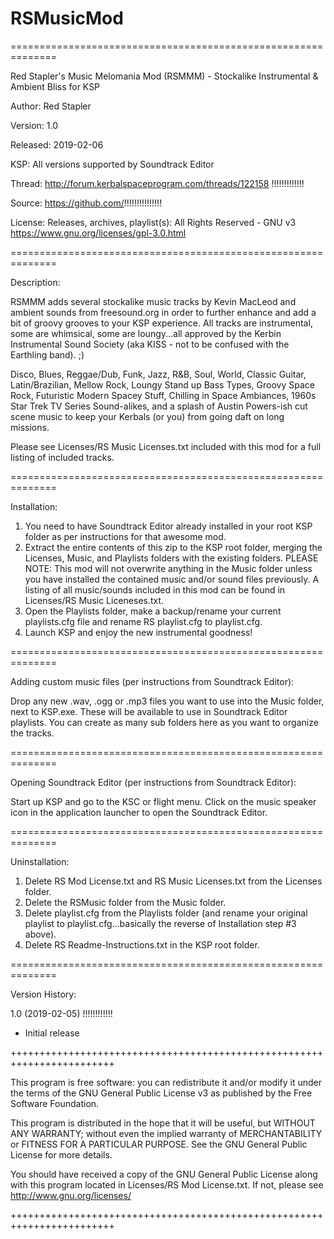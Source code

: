# RSMusicMod



==============================================================

Red Stapler's Music Melomania Mod (RSMMM) - Stockalike Instrumental & Ambient Bliss for KSP   

 Author:    Red Stapler
 
 Version:   1.0
 
 Released:  2019-02-06
 
 KSP:       All versions supported by Soundtrack Editor
 
   Thread:    http://forum.kerbalspaceprogram.com/threads/122158 !!!!!!!!!!!!!
   
   Source:    https://github.com/!!!!!!!!!!!!!!!
   
   License:   Releases, archives, playlist(s): All Rights Reserved - GNU v3 https://www.gnu.org/licenses/gpl-3.0.html
   
==============================================================

Description: 

RSMMM adds several stockalike music tracks by Kevin MacLeod and ambient sounds from freesound.org in order to further enhance and add a bit of groovy grooves to your KSP experience. All tracks are instrumental, some are whimsical, some are loungy...all approved by the Kerbin Instrumental Sound Society (aka KISS - not to be confused with the Earthling band). ;)
   
Disco, Blues, Reggae/Dub, Funk, Jazz, R&B, Soul, World, Classic Guitar, Latin/Brazilian, Mellow Rock, Loungy Stand up Bass Types, Groovy Space Rock, Futuristic Modern Spacey Stuff, Chilling in Space Ambiances, 1960s Star Trek TV Series Sound-alikes, and a splash of Austin Powers-ish cut scene music to keep your Kerbals (or you) from going daft on long missions.

Please see Licenses/RS Music Licenses.txt included with this mod for a full listing of included tracks.

==============================================================

Installation:

1. You need to have Soundtrack Editor already installed in your root KSP folder as per instructions for that awesome mod.
2. Extract the entire contents of this zip to the KSP root folder, merging the Licenses, Music, and Playlists folders with the existing folders. PLEASE NOTE: This mod will not overwrite anything in the Music folder unless you have installed the contained music and/or sound files previously.  A listing of all music/sounds included in this mod can be found in Licenses/RS Music Liceneses.txt.
3. Open the Playlists folder, make a backup/rename your current playlists.cfg file and rename RS playlist.cfg to playlist.cfg.
4. Launch KSP and enjoy the new instrumental goodness!

==============================================================

Adding custom music files (per instructions from Soundtrack Editor):

Drop any new .wav, .ogg or .mp3 files you want to use into the Music folder, next to KSP.exe. These will be available to use in Soundtrack Editor playlists. You can create as many sub folders here as you want to organize the tracks.

==============================================================

Opening Soundtrack Editor (per instructions from Soundtrack Editor):

Start up KSP and go to the KSC or flight menu. Click on the music speaker icon in the application launcher to open the Soundtrack Editor.

==============================================================

Uninstallation:

1. Delete RS Mod License.txt and RS Music Licenses.txt from the Licenses folder.
2. Delete the RSMusic folder from the Music folder.
3. Delete playlist.cfg from the Playlists folder (and rename your original playlist to playlist.cfg...basically the reverse of Installation step #3 above). 
4. Delete RS Readme-Instructions.txt in the KSP root folder.

==============================================================

Version History:

1.0 (2019-02-05) !!!!!!!!!!!!
- Initial release





++++++++++++++++++++++++++++++++++++++++++++++++++++++++++++++++++++++++

This program is free software: you can redistribute it and/or modify
it under the terms of the GNU General Public License v3 as published by
the Free Software Foundation.
 
This program is distributed in the hope that it will be useful,
but WITHOUT ANY WARRANTY; without even the implied warranty of
MERCHANTABILITY or FITNESS FOR A PARTICULAR PURPOSE.  See the
GNU General Public License for more details.
 
You should have received a copy of the GNU General Public License
along with this program located in Licenses/RS Mod License.txt. 
If not, please see http://www.gnu.org/licenses/ 

++++++++++++++++++++++++++++++++++++++++++++++++++++++++++++++++++++++++
